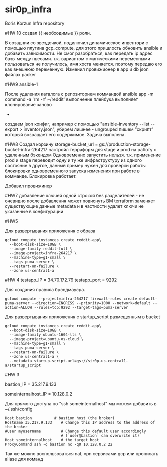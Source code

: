 # sir0p_infra
Boris Korzun Infra repository

#HW 10
создал {{ необходимые }} роли.

В созаднии со звездочкой, подключил динамическое инвентори с помощью плугина gcp_compute, для этого пришлость обновить ansible и добавить зависимости.
Не смог разобраться, как передать ip адрес базы между пьесами. т.к.
вариантом с магическими переменными пользоваться не получилось, имя хоста меняется.
поэтому передаю его как внешнюю переменную.
Изменил провижионер в app и db json файлах packer




#HW9 ansible-1

После удаления каталога с репозиторием коммандой ansible app -m command -a 'rm -rf
~/reddit'
выполнение плейбука выполняет клонирование заново

*
создаем json конфиг, например с помощью "ansible-inventory  --list --export > inventory.json", убирем лишнее - ungrouped
пишем "скрипт" который возращает его содержимое.
Задача выполена.



#HW8
Создал корзину storage-bucket_url = gs://production-storage-bucket-infra-264217
настройл терраформ для stage и prod на работу с удаленным бэкендом
Одновременно запустить нельзя. т.к. применение prod и stage переводит одну и ту же инфраструктуру из одного состояние в другое,
данный пример нужен для проверки работы блокировки одновременного запуска изменения при работе в комманде.
Блокировка работает.

Добавил провижинер




#HW7
добавление ключей одной строкой без разделителей - не очевидно
после добавления может повиснуть ВМ
terraform заменяет существующие данные metadata и в частности удалет ключи не указанные в конфигурации


#HW5

Для развертывания приложения с образа
```
gcloud compute instances create reddit-app\
  --boot-disk-size=10GB \
  --image-family reddit-full \
  --image-project=infra-264217 \
  --machine-type=g1-small \
  --tags puma-server \
  --restart-on-failure \
  --zone us-central1-a
```

#HW 4
testapp_IP = 34.70.172.79
testapp_port = 9292


Для создания правила брэндмауэра.
```
gcloud compute --project=infra-264217 firewall-rules create default-puma-server --direction=INGRESS --priority=1000 --network=default --action=ALLOW --rules=tcp:9292 --target-tags=puma-server
```
Для развертывания приложения с startup_script размещенным в bucket
```
gcloud compute instances create reddit-app\
  --boot-disk-size=10GB \
  --image-family ubuntu-1604-lts \
  --image-project=ubuntu-os-cloud \
  --machine-type=g1-small \
  --tags puma-server \
  --restart-on-failure \
  --zone us-central1-a \
  --metadata startup-script-url=gs://sir0p-us-central1-a/startup_script
```


#HW 3

bastion_IP = 35.217.9.133

someinternalhost_IP = 10.128.0.2


Для прямого доступа по "ssh someinternalhost" мы можем добавить в
~/.ssh/config
```
Host bastion          # bastion host (the broker)
Hostname 35.217.9.133    # Change this IP address to the address of the broker
#User myusername         # Change this default user accordingly
                         # (`user@bastion` can overwrite it)
Host someinternalhost    # the target host
ProxyCommand ssh -q bastion nc -q0 10.128.0.2 22
```
Так же можно воспользоваться nat, vpn сервисами gcp или прописать aliase для команд
